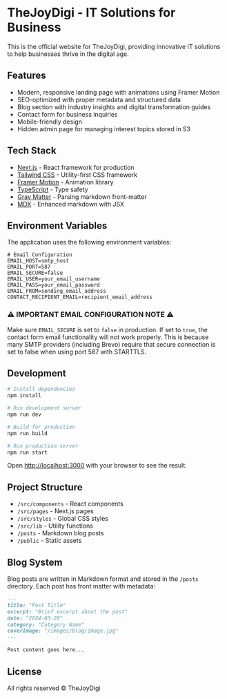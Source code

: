 # TheJoyDigi - IT Solutions for Business

This is the official website for TheJoyDigi, providing innovative IT solutions to help businesses thrive in the digital age.

## Features

- Modern, responsive landing page with animations using Framer Motion
- SEO-optimized with proper metadata and structured data
- Blog section with industry insights and digital transformation guides
- Contact form for business inquiries
- Mobile-friendly design
- Hidden admin page for managing interest topics stored in S3

## Tech Stack

- [Next.js](https://nextjs.org/) - React framework for production
- [Tailwind CSS](https://tailwindcss.com/) - Utility-first CSS framework
- [Framer Motion](https://www.framer.com/motion/) - Animation library
- [TypeScript](https://www.typescriptlang.org/) - Type safety
- [Gray Matter](https://github.com/jonschlinkert/gray-matter) - Parsing markdown front-matter
- [MDX](https://mdxjs.com/) - Enhanced markdown with JSX

## Environment Variables

The application uses the following environment variables:

```
# Email Configuration
EMAIL_HOST=smtp_host
EMAIL_PORT=587
EMAIL_SECURE=false
EMAIL_USER=your_email_username
EMAIL_PASS=your_email_password
EMAIL_FROM=sending_email_address
CONTACT_RECIPIENT_EMAIL=recipient_email_address
```

### ⚠️ IMPORTANT EMAIL CONFIGURATION NOTE ⚠️

Make sure `EMAIL_SECURE` is set to `false` in production. If set to `true`, the contact form email functionality will not work properly. This is because many SMTP providers (including Brevo) require that secure connection is set to false when using port 587 with STARTTLS.

## Development

```bash
# Install dependencies
npm install

# Run development server
npm run dev

# Build for production
npm run build

# Run production server
npm run start
```

Open [http://localhost:3000](http://localhost:3000) with your browser to see the result.

## Project Structure

- `/src/components` - React components
- `/src/pages` - Next.js pages
- `/src/styles` - Global CSS styles
- `/src/lib` - Utility functions
- `/posts` - Markdown blog posts
- `/public` - Static assets

## Blog System

Blog posts are written in Markdown format and stored in the `/posts` directory. Each post has front matter with metadata:

```markdown
---
title: "Post Title"
excerpt: "Brief excerpt about the post"
date: "2024-03-20"
category: "Category Name"
coverImage: "/images/blog/image.jpg"
---

Post content goes here...
```

## License

All rights reserved © TheJoyDigi
